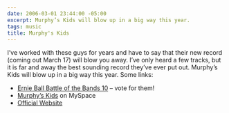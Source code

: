 ```yaml
---
date: 2006-03-01 23:44:00 -05:00
excerpt: Murphy’s Kids will blow up in a big way this year.
tags: music
title: Murphy's Kids
---
```


I’ve worked with these guys for years and have to say that their new record (coming out March 17) will blow you away. I’ve only heard a few tracks, but it is far and away the best sounding record they’ve ever put out. Murphy’s Kids will blow up in a big way this year. Some links:

- [Ernie Ball Battle of the Bands 10](http://www.battleofthebands.com/murphyskids) – vote for them!
- [Murphy’s Kids](http://myspace.com/murphyskidsrva) on MySpace
- [Official Website](http://mk.initialized.org/)